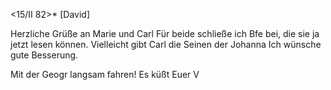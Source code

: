  <15/II 82>*
[David]

Herzliche Grüße an Marie und Carl Für beide schließe ich Bfe bei, die sie ja jetzt lesen können. Vielleicht gibt Carl die Seinen der Johanna Ich wünsche gute Besserung.

Mit der Geogr langsam fahren!
 Es küßt Euer V
